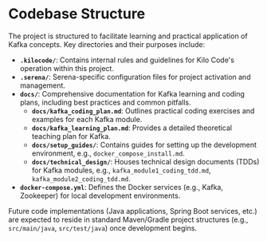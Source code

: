 # Codebase Structure

The project is structured to facilitate learning and practical application of Kafka concepts. Key directories and their purposes include:

- **`.kilocode/`**: Contains internal rules and guidelines for Kilo Code's operation within this project.
- **`.serena/`**: Serena-specific configuration files for project activation and management.
- **`docs/`**: Comprehensive documentation for Kafka learning and coding plans, including best practices and common pitfalls.
  - **`docs/kafka_coding_plan.md`**: Outlines practical coding exercises and examples for each Kafka module.
  - **`docs/kafka_learning_plan.md`**: Provides a detailed theoretical teaching plan for Kafka.
  - **`docs/setup_guides/`**: Contains guides for setting up the development environment, e.g., `docker_compose_install.md`.
  - **`docs/technical_design/`**: Houses technical design documents (TDDs) for Kafka modules, e.g., `kafka_module1_coding_tdd.md`, `kafka_module2_coding_tdd.md`.
- **`docker-compose.yml`**: Defines the Docker services (e.g., Kafka, Zookeeper) for local development environments.

Future code implementations (Java applications, Spring Boot services, etc.) are expected to reside in standard Maven/Gradle project structures (e.g., `src/main/java`, `src/test/java`) once development begins.